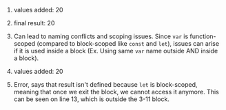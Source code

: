 1. values added:  20
2. final result:  20
3. Can lead to naming conflicts and scoping issues. Since `var` is function-scoped (compared to block-scoped like `const` and `let`), issues can arise if it is used inside a block (Ex. Using same `var` name outside AND inside a block).

4. values added:  20
5. Error, says that result isn't defined because `let` is block-scoped, meaning that once we exit the block, we cannot access it anymore. This can be seen on line 13, which is outside the 3-11 block.
